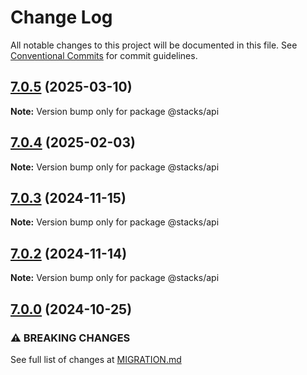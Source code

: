 # Change Log

All notable changes to this project will be documented in this file.
See [Conventional Commits](https://conventionalcommits.org) for commit guidelines.

## [7.0.5](https://github.com/hirosystems/stacks.js/compare/v7.0.4...v7.0.5) (2025-03-10)

**Note:** Version bump only for package @stacks/api





## [7.0.4](https://github.com/hirosystems/stacks.js/compare/v7.0.2...v7.0.4) (2025-02-03)

**Note:** Version bump only for package @stacks/api





## [7.0.3](https://github.com/hirosystems/stacks.js/compare/v7.0.2...v7.0.3) (2024-11-15)

**Note:** Version bump only for package @stacks/api





## [7.0.2](https://github.com/hirosystems/stacks.js/compare/v7.0.1...v7.0.2) (2024-11-14)

**Note:** Version bump only for package @stacks/api





## [7.0.0](https://github.com/hirosystems/stacks.js/compare/v6.17.0...v7.0.0) (2024-10-25)

### ⚠ BREAKING CHANGES

See full list of changes at [MIGRATION.md](https://github.com/hirosystems/stacks.js/blob/main/.github/MIGRATION.md)
